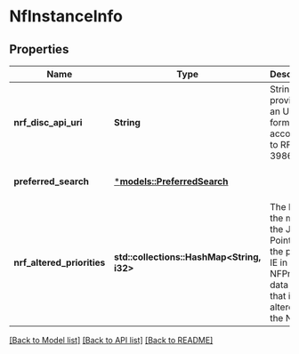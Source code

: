 # NfInstanceInfo

## Properties
Name | Type | Description | Notes
------------ | ------------- | ------------- | -------------
**nrf_disc_api_uri** | **String** | String providing an URI formatted according to RFC 3986. | [optional] [default to None]
**preferred_search** | [***models::PreferredSearch**](PreferredSearch.md) |  | [optional] [default to None]
**nrf_altered_priorities** | **std::collections::HashMap<String, i32>** | The key of the map is the JSON Pointer of the priority IE in the NFProfile data type that is altered by the NRF  | [optional] [default to None]

[[Back to Model list]](../README.md#documentation-for-models) [[Back to API list]](../README.md#documentation-for-api-endpoints) [[Back to README]](../README.md)


